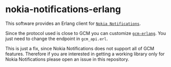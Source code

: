 nokia-notifications-erlang
==========================

This software provides an Erlang client for  [`Nokia Notifications`](http://developer.nokia.com/nokia-x/nokia-apis/nokia-notifications "Nokia Notifications").

Since the protocol used is close to GCM you can customize [`gcm-erlang`](https://github.com/pdincau/gcm-erlang "gcm-erlang"). You just need to change the endpoint in `gcm_api.erl`.

This is just a fix, since Nokia Notifications does not support all of GCM features. Therefore if you are interested in getting a working library only for Nokia Notifications please open an issue in this repository.
